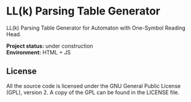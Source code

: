 LL(k) Parsing Table Generator
========
LL(k) Parsing Table Generator for Automaton with One-Symbol Reading Head.

**Project status:** under construction  
**Environment:** HTML + JS

## License
All the source code is licensed under the GNU General Public License (GPL), version 2. A copy of the GPL can be found in the LICENSE file.